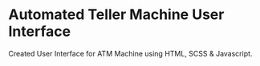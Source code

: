 # Automated Teller Machine User Interface
 Created User Interface for ATM Machine using HTML, SCSS & Javascript.
